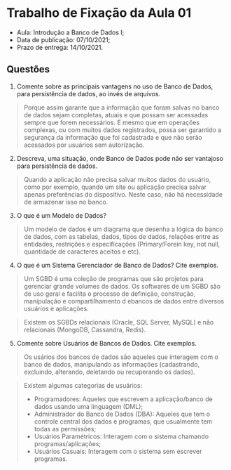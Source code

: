 # Trabalho de Fixação da Aula 01
* Aula: Introdução a Banco de Dados I;
* Data de publicação: 07/10/2021;
* Prazo de entrega: 14/10/2021.

## Questões

1. Comente sobre as principais vantagens no uso de Banco de Dados, para persistência de dados, ao invés de arquivos. 
> Porque assim garante que a informação que foram salvas no banco de dados sejam completas, atuais e que possam ser acessadas sempre que forem necessários. E mesmo que em operações complexas, ou com muitos dados registrados, possa ser garantido a segurança da informação que foi cadastrada e que não serão acessados por usuários sem autorização. 

2. Descreva, uma situação, onde Banco de Dados pode não ser vantajoso para persistência de dados.
> Quando a aplicação não precisa salvar muitos dados do usuário, como por exemplo, quando um site ou aplicação precisa salvar apenas preferências do dispositivo. Neste caso, não há necessidade de armazenar isso no banco. 

3. O que é um Modelo de Dados?
> Um modelo de dados é um diagrama que desenha a lógica do banco de dados, com as tabelas, dados, tipos de dados, relações entre as entidades, restrições e especificações (Primary/Forein key, not null, quantidade de caracteres aceitos e etc). 

4. O que é um Sistema Gerenciador de Banco de Dados? Cite exemplos.
> Um SGBD é uma coleção de programas que são projetos para gerenciar grande volumes de dados. Os softwares de um SGBD são de uso geral e facilita o processo de definição, construção, manipulação e compartilhamento d ebancos de dados entre diversos usuários e aplicações.

> Existem os SGBDs relacionais (Oracle, SQL Server, MySQL) e não relacionais (MongoDB, Cassandra, Redis).

5. Comente sobre Usuários de Bancos de Dados. Cite exemplos. 
> Os usários dos bancos de dados são aqueles que interagem com o banco de dados, manipulando as informações (cadastrando, excluindo, alterando, deletando ou recuperando os dados).

> Existem algumas categorias de usuários: 
>  * Programadores: Aqueles que escrevem a aplicação/banco de dados usando uma linguagem (DML);
>  * Administrador do Banco de Dados (DBA): Aqueles que tem o controle central dos dados e programas, que usualmente tem todas as permissões; 
>  * Usuários Paramétricos: Interagem com o sistema chamando programas/aplicações;
>  * Usuários Casuais: Interagem com o sistema sem escrever programas.
